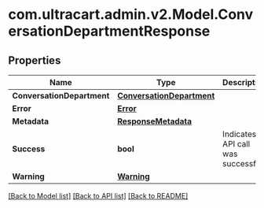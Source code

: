 
# com.ultracart.admin.v2.Model.ConversationDepartmentResponse

## Properties

Name | Type | Description | Notes
------------ | ------------- | ------------- | -------------
**ConversationDepartment** | [**ConversationDepartment**](ConversationDepartment.md) |  | [optional] 
**Error** | [**Error**](Error.md) |  | [optional] 
**Metadata** | [**ResponseMetadata**](ResponseMetadata.md) |  | [optional] 
**Success** | **bool** | Indicates if API call was successful | [optional] 
**Warning** | [**Warning**](Warning.md) |  | [optional] 

[[Back to Model list]](../README.md#documentation-for-models)
[[Back to API list]](../README.md#documentation-for-api-endpoints)
[[Back to README]](../README.md)

